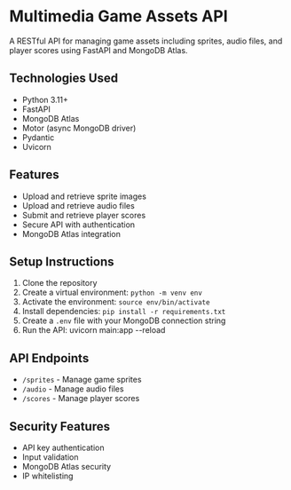 # Multimedia Game Assets API

A RESTful API for managing game assets including sprites, audio files, and player scores using FastAPI and MongoDB Atlas.

## Technologies Used
- Python 3.11+
- FastAPI
- MongoDB Atlas
- Motor (async MongoDB driver)
- Pydantic
- Uvicorn

## Features
- Upload and retrieve sprite images
- Upload and retrieve audio files
- Submit and retrieve player scores
- Secure API with authentication
- MongoDB Atlas integration

## Setup Instructions
1. Clone the repository
2. Create a virtual environment: `python -m venv env`
3. Activate the environment: `source env/bin/activate`
4. Install dependencies: `pip install -r requirements.txt`
5. Create a `.env` file with your MongoDB connection string
6. Run the API: uvicorn main:app --reload

## API Endpoints
- `/sprites` - Manage game sprites
- `/audio` - Manage audio files
- `/scores` - Manage player scores

## Security Features
- API key authentication
- Input validation
- MongoDB Atlas security
- IP whitelisting